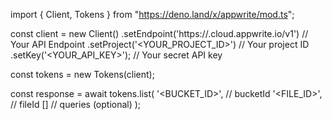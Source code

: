 import { Client, Tokens } from "https://deno.land/x/appwrite/mod.ts";

const client = new Client()
    .setEndpoint('https://<REGION>.cloud.appwrite.io/v1') // Your API Endpoint
    .setProject('<YOUR_PROJECT_ID>') // Your project ID
    .setKey('<YOUR_API_KEY>'); // Your secret API key

const tokens = new Tokens(client);

const response = await tokens.list(
    '<BUCKET_ID>', // bucketId
    '<FILE_ID>', // fileId
    [] // queries (optional)
);

